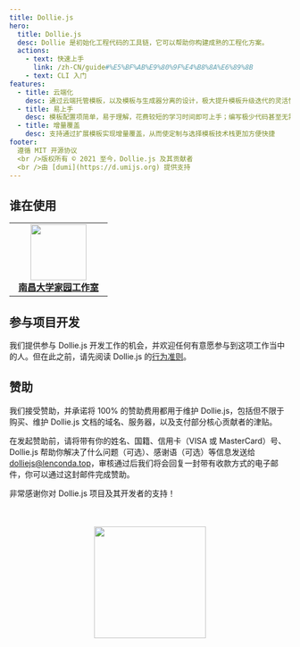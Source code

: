 ```yaml
---
title: Dollie.js
hero:
  title: Dollie.js
  desc: Dollie 是初始化工程代码的工具链，它可以帮助你构建成熟的工程化方案。
  actions:
    - text: 快速上手
      link: /zh-CN/guide#%E5%BF%AB%E9%80%9F%E4%B8%8A%E6%89%8B
    - text: CLI 入门
features:
  - title: 云端化
    desc: 通过云端托管模板，以及模板与生成器分离的设计，极大提升模板升级迭代的灵活性
  - title: 易上手
    desc: 模板配置项简单，易于理解，花费较短的学习时间即可上手；编写极少代码甚至无需编写代码即可快速制作脚手架
  - title: 增量覆盖
    desc: 支持通过扩展模板实现增量覆盖，从而使定制与选择模板技术栈更加方便快捷
footer:
  遵循 MIT 开源协议
  <br />版权所有 © 2021 至今，Dollie.js 及其贡献者
  <br />由 [dumi](https://d.umijs.org) 提供支持
---
```


## 谁在使用

<table>
  <tr>
    <td width="160" align="center">
      <a target="_blank" href="https://team.ncuos.com">
        <img width="100" src="https://lenconda.top/18623963.png" />
        <br />
        <strong>南昌大学家园工作室</strong>
      </a>
    </td>
</table>

## 参与项目开发

我们提供参与 Dollie.js 开发工作的机会，并欢迎任何有意愿参与到这项工作当中的人。但在此之前，请先阅读 Dollie.js 的[行为准则](https://github.com/dolliejs/dollie/blob/master/CODE_OF_CONDUCT.md)。

## 赞助

我们接受赞助，并承诺将 100% 的赞助费用都用于维护 Dollie.js，包括但不限于购买、维护 Dollie.js 文档的域名、服务器，以及支付部分核心贡献者的津贴。

在发起赞助前，请将带有你的姓名、国籍、信用卡（VISA 或 MasterCard）号、Dollie.js 帮助你解决了什么问题（可选）、感谢语（可选）等信息发送给 dolliejs@lenconda.top，审核通过后我们将会回复一封带有收款方式的电子邮件，你可以通过这封邮件完成赞助。

非常感谢你对 Dollie.js 项目及其开发者的支持！

<img
  width="200"
  style="display: block; margin: 50px auto;"
  src="//cdn.jsdelivr.net/gh/dolliejs/dollie@master/artworks/banner_horizontal.svg"
/>
